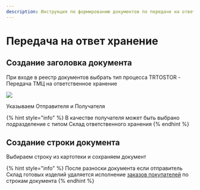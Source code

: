 ```yaml
---
description: Инструкция по формированию документов по передаче на ответ хранение
---
```


# Передача на ответ хранение

## Создание заголовка документа

При входе в реестр документов выбрать тип процесса TRTOSTOR - Передача ТМЦ на ответственное хранение

![](<../../.gitbook/assets/image (231).png>)

Указываем Отправителя и Получателя

{% hint style="info" %}
В качестве получателя может быть выбрано подразделение с типом Склад ответственного хранения
{% endhint %}

## Создание строки документа

Выбираем строку из картотеки и сохраняем документ

{% hint style="info" %}
После разноски документа если отправитель Склад готовых изделий удаляется исполнение [заказов покупателей](../../upravlenie-proizvodstvom/mps-planirovanie/zakazy-pokupatelei.md) по строкам документа
{% endhint %}
